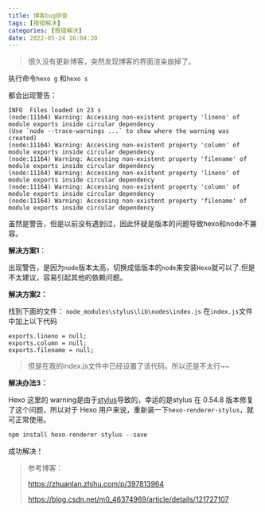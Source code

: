 ```yaml
---
title: 博客bug排查
tags: [报错解决]
categories: [报错解决]
date: 2022-05-24 16:04:30
---
```


>很久没有更新博客，突然发现博客的界面渲染崩掉了。

执行命令`hexo g` 和`hexo s`

都会出现警告：

```
INFO  Files loaded in 23 s
(node:11164) Warning: Accessing non-existent property 'lineno' of module exports inside circular dependency
(Use `node --trace-warnings ...` to show where the warning was created)
(node:11164) Warning: Accessing non-existent property 'column' of module exports inside circular dependency
(node:11164) Warning: Accessing non-existent property 'filename' of module exports inside circular dependency
(node:11164) Warning: Accessing non-existent property 'lineno' of module exports inside circular dependency
(node:11164) Warning: Accessing non-existent property 'column' of module exports inside circular dependency
(node:11164) Warning: Accessing non-existent property 'filename' of module exports inside circular dependency
```

虽然是警告，但是以前没有遇到过，因此怀疑是版本的问题导致hexo和node不兼容。

**解决方案1**：

出现警告，是因为`node`版本太高，切换成低版本的`node`来安装`Hexo`就可以了.但是不太建议，容易引起其他的依赖问题。

**解决方案2：**

找到下面的文件：
`node_modules\stylus\lib\nodes\index.js`
在`index.js`文件中加上以下代码

```
exports.lineno = null;
exports.column = null;
exports.filename = null;
```

> 但是在我的index.js文件中已经设置了该代码。所以还是不太行~~

**解决办法3：**

Hexo 这里的 warning是由于[stylus](https://link.zhihu.com/?target=https%3A//github.com/stylus/stylus)导致的，幸运的是stylus 在 0.54.8 版本修复了这个问题，所以对于 Hexo 用户来说，重新装一下`hexo-renderer-stylus`，就可正常使用。

```python
npm install hexo-renderer-stylus --save
```

成功解决！

> 参考博客：
>
> https://zhuanlan.zhihu.com/p/397813964
>
> https://blog.csdn.net/m0_46374969/article/details/121727107
